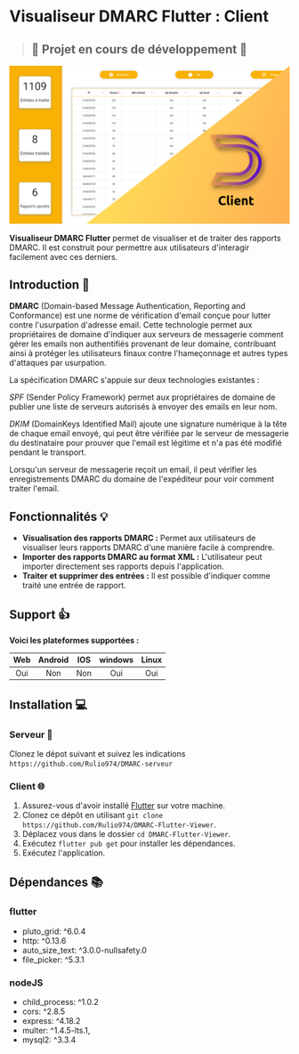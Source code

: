 # Visualiseur DMARC Flutter : Client 

> ## :construction: Projet en cours de développement :construction:


![Alt Text](https://github.com/Rulio974/DMARC-Flutter-Viewer/blob/main/assets/git/ban.png)


**Visualiseur DMARC Flutter** permet de visualiser et de traiter des rapports DMARC. Il est construit pour permettre aux utilisateurs d'interagir facilement avec ces derniers.

## Introduction 👋

**DMARC** (Domain-based Message Authentication, Reporting and Conformance) est une norme de vérification d'email conçue pour lutter contre l'usurpation d'adresse email. Cette technologie permet aux propriétaires de domaine d'indiquer aux serveurs de messagerie comment gérer les emails non authentifiés provenant de leur domaine, contribuant ainsi à protéger les utilisateurs finaux contre l'hameçonnage et autres types d'attaques par usurpation.

La spécification DMARC s'appuie sur deux technologies existantes :

*SPF* (Sender Policy Framework) permet aux propriétaires de domaine de publier une liste de serveurs autorisés à envoyer des emails en leur nom.

*DKIM* (DomainKeys Identified Mail) ajoute une signature numérique à la tête de chaque email envoyé, qui peut être vérifiée par le serveur de messagerie du destinataire pour prouver que l'email est légitime et n'a pas été modifié pendant le transport.

Lorsqu'un serveur de messagerie reçoit un email, il peut vérifier les enregistrements DMARC du domaine de l'expéditeur pour voir comment traiter l'email.

## Fonctionnalités 💡

- **Visualisation des rapports DMARC :** Permet aux utilisateurs de visualiser leurs rapports DMARC d'une manière facile à comprendre.
- **Importer des rapports DMARC au format XML :** L'utilisateur peut importer directement ses rapports depuis l'application.
- **Traiter et supprimer des entrées :** Il est possible d'indiquer comme traité une entrée de rapport.


## Support 👍

**Voici les plateformes supportées :**

| Web | Android | IOS |windows | Linux |
| :----: | :----: | :----: | :----: | :----: |
| Oui | Non | Non | Oui | Oui |


## Installation 💻

### Serveur 🗼

Clonez le dépot suivant et suivez les indications `https://github.com/Rulio974/DMARC-serveur`

### Client 🌐

1. Assurez-vous d'avoir installé [Flutter](https://flutter.dev/docs/get-started/install) sur votre machine.
2. Clonez ce dépôt en utilisant `git clone https://github.com/Rulio974/DMARC-Flutter-Viewer`.
3. Déplacez vous dans le dossier `cd DMARC-Flutter-Viewer`.
3. Exécutez `flutter pub get` pour installer les dépendances.
4. Exécutez l'application.



## Dépendances 📚

### flutter

- pluto_grid: ^6.0.4
- http: ^0.13.6
- auto_size_text: ^3.0.0-nullsafety.0
- file_picker: ^5.3.1

### nodeJS

 - child_process: ^1.0.2
 - cors: ^2.8.5
 - express: ^4.18.2
 - multer: ^1.4.5-lts.1,
 - mysql2: ^3.3.4
